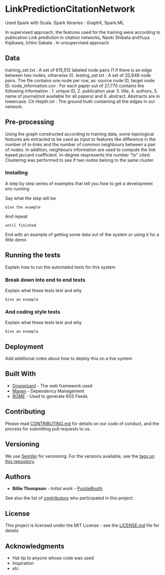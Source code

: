 # LinkPredictionCitationNetwork
Used Spark with Scala.  Spark libraries : GraphX, Spark.ML
 
In supervised approach, the features used for the training were according to publication Link prediction in citation networks, Naoki Shibata andYuya Kajikawa, Ichiro Sakata .
In unsupervised approach  

## Data
training_set.txt : A set of 615,512 labeled node pairs (1 if there is an edge between two nodes, otherwise 0).
testing_set.txt : A set of 32,648 node pairs. The file contains one node per row, as: source node ID, target node ID.
node_information.csv : For each paper out of 27,770 contains the following information :  1. unique ID, 2. publication year 3. title, 4. authors, 5. name of journal(not available for all papers) and 6. abstract. Abstracts are in lowercase.
Cit-Hepth.txt : The ground truth containing all the edges in our network.


## Pre-processing

Using the graph constructed according to training data, some topological features are extracted to be used as input to features like difference in the number of in-links and the number of common neighbours between a pair of nodes.
In addition, neighbours information are used to compute the link based jaccard coefficient. In-degree respresents the number "to" cited. Clustering was performed to see if two nodes belong to the same cluster.


### Installing

A step by step series of examples that tell you how to get a development env running

Say what the step will be

```
Give the example
```

And repeat

```
until finished
```

End with an example of getting some data out of the system or using it for a little demo

## Running the tests

Explain how to run the automated tests for this system

### Break down into end to end tests

Explain what these tests test and why

```
Give an example
```

### And coding style tests

Explain what these tests test and why

```
Give an example
```

## Deployment

Add additional notes about how to deploy this on a live system

## Built With

* [Dropwizard](http://www.dropwizard.io/1.0.2/docs/) - The web framework used
* [Maven](https://maven.apache.org/) - Dependency Management
* [ROME](https://rometools.github.io/rome/) - Used to generate RSS Feeds

## Contributing

Please read [CONTRIBUTING.md](https://gist.github.com/PurpleBooth/b24679402957c63ec426) for details on our code of conduct, and the process for submitting pull requests to us.

## Versioning

We use [SemVer](http://semver.org/) for versioning. For the versions available, see the [tags on this repository](https://github.com/your/project/tags). 

## Authors

* **Billie Thompson** - *Initial work* - [PurpleBooth](https://github.com/PurpleBooth)

See also the list of [contributors](https://github.com/your/project/contributors) who participated in this project.

## License

This project is licensed under the MIT License - see the [LICENSE.md](LICENSE.md) file for details

## Acknowledgments

* Hat tip to anyone whose code was used
* Inspiration
* etc

